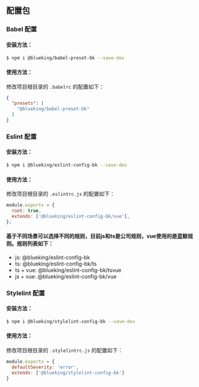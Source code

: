 ## 配置包

### Babel 配置

#### 安装方法：
```bash
$ npm i @blueking/babel-preset-bk --save-dev
```

#### 使用方法：
修改项目根目录的 `.babelrc` 的配置如下：
```json
{
  "presets": [
    "@blueking/babel-preset-bk"
  ]
}
```

### Eslint 配置

#### 安装方法：
```bash
$ npm i @blueking/eslint-config-bk --save-dev
```

#### 使用方法：
修改项目根目录的 `.eslintrc.js` 的配置如下：
```js
module.exports = {
  root: true,
  extends: ['@blueking/eslint-config-bk/vue'],
};
```

#### 基于不同场景可以选择不同的规则，目前js和ts是公司规则，vue使用的是蓝鲸规则。规则列表如下：
- js: @blueking/eslint-config-bk
- ts: @blueking/eslint-config-bk/ts
- ts + vue: @blueking/eslint-config-bk/tsvue
- js + vue: @blueking/eslint-config-bk/vue

### Stylelint 配置

#### 安装方法：
```bash
$ npm i @blueking/stylelint-config-bk --save-dev
```

#### 使用方法：
修改项目根目录的 `.stylelintrc.js` 的配置如下：
```js
module.exports = {
  defaultSeverity: 'error',
  extends: ['@blueking/stylelint-config-bk']
}
```